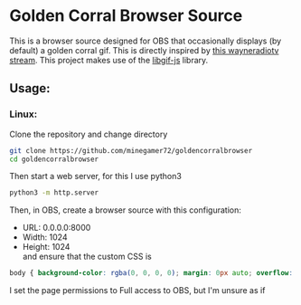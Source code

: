 # Golden Corral Browser Source

This is a browser source designed for OBS that occasionally displays (by default) a golden corral gif. This is directly inspired by [this wayneradiotv stream](https://youtu.be/ogbBLVzAkfc). This project makes use of the [libgif-js](https://github.com/buzzfeed/libgif-js) library.

## Usage:

### Linux:
Clone the repository and change directory
``` bash
git clone https://github.com/minegamer72/goldencorralbrowser
cd goldencorralbrowser
```
Then start a web server, for this I use python3
```bash
python3 -m http.server
```
Then, in OBS, create a browser source with this configuration:

* URL: 0.0.0.0:8000
* Width: 1024
* Height: 1024<br>
and ensure that the custom CSS is
```css
body { background-color: rgba(0, 0, 0, 0); margin: 0px auto; overflow: hidden; }
```
I set the page permissions to Full access to OBS, but I'm unsure as if 